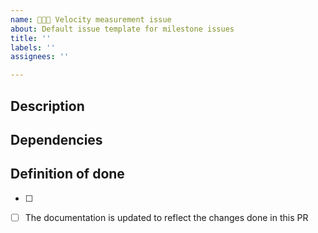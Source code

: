 ```yaml
---
name: 👨🏽‍💻 Velocity measurement issue
about: Default issue template for milestone issues
title: ''
labels: ''
assignees: ''

---
```


## Description
<!-- MANDATORY: Describe the issue as thoroughly as possible -->
## Dependencies
<!-- OPTIONAL: List all issues that need to be closed before one can start working on this one -->
## Definition of done
<!-- MANDATORY: Describe in an exhaustive checklist what a PR-->
<!-- needs to change in the codebase in order to close this issue -->
- [ ]
<!-- OPTIONAL: If this PR adds changes to the domain logic, make sure that this -->
<!-- point is added to ensure the author of the PR updates the notion docs to reflect it-->
- [ ] The documentation is updated to reflect the changes done in this PR
